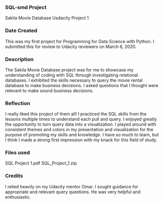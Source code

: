 ### SQL-smd Project
Sakila Movie Database Usdacity Project 1

### Date Created
This was my first project for Programming for Data Science with Python.  I submitted this for review to Udacity reviewers on March 6, 2020.  

### Description
The Sakila Movie Database project was for me to showcase my understanding of coding with SQL through investigating relational databases.  I exhibited the skills necessary to query the movie rental database to make business decisions.  I asked questions that I thought were relevant to make sound business decisions.   

### Reflection
I really liked this project of them all!  I practiced the SQL skills from the lessons multiple times to understand each pull and query.  I enjoyed greatly the opportunity to turn query data into a visualization.  I played around with consistent themes and colors in my presentation and visualization for the purpose of promoting my skills and knowledge.  I have so much to learn, but I think I made a strong first impression with my knack for this field of study.

### Files used
SQL Project 1.pdf
SQL_Project_1.zip

### Credits
I relied heavily on my Udacity mentor Omar.  I sought guidance for appropriate and relevant query questions.  He was very helpful and enthusiastic.  
